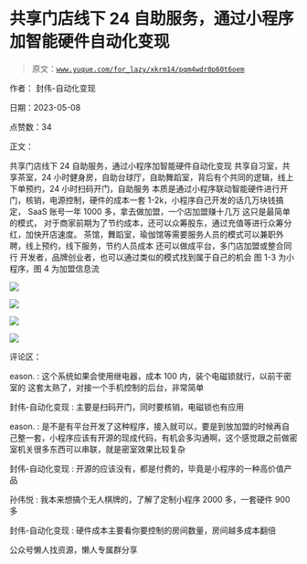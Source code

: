 # 共享门店线下 24 自助服务，通过小程序加智能硬件自动化变现

> 原文：[`www.yuque.com/for_lazy/xkrm14/pqm4wdr0p60t6oem`](https://www.yuque.com/for_lazy/xkrm14/pqm4wdr0p60t6oem)



作者： 封伟-自动化变现



日期：2023-05-08



点赞数：34



正文：



共享门店线下 24 自助服务，通过小程序加智能硬件自动化变现 共享自习室，共享茶室，24 小时健身房，自助台球厅，自助舞蹈室，背后有个共同的逻辑，线上下单预约，24 小时扫码开门，自助服务 本质是通过小程序联动智能硬件进行开门，核销，电源控制，硬件的成本一套 1-2k，小程序自己开发的话几万块钱搞定， SaaS 账号一年 1000 多，拿去做加盟，一个店加盟赚十几万 这只是最简单的模式， 对于商家前期为了节约成本，还可以众筹股东，通过充值等进行众筹分红，加快开店速度。 茶馆，舞蹈室，瑜伽馆等需要服务人员的模式可以兼职外聘，线上预约，线下服务，节约人员成本 还可以做成平台，多门店加盟或整合同行 开发者，品牌创业者，也可以通过类似的模式找到属于自己的机会 图 1-3 为小程序，图 4 为加盟信息流



![](img/1018e1928342e89e69367c60dd53845d.png)



![](img/b3543c3a587387bd4453f781b0ea3f2d.png)



![](img/ce730e8cce08b1e71a4a29b6d8990c76.png)



![](img/6f0ea5ff4d163ba2c896bde9f77b535d.png)



评论区：



eason. : 这个系统如果会使用继电器，成本 100 内，装个电磁锁就行，以前干密室的 这套太熟了，对接一个手机控制的后台，非常简单



封伟-自动化变现 : 主要是扫码开门，同时要核销，电磁锁也有应用



eason. : 是不是有平台开发了这种程序，接入就可以，要是到放加盟的时候再自己整一套，小程序应该有开源的现成代码，有机会多沟通啊，这个感觉跟之前做密室机关很多东西可以串联，就是密室效果比较复杂



封伟-自动化变现 : 开源的应该没有，都是付费的，毕竟是小程序的一种高价值产品



孙伟悦 : 我本来想搞个无人棋牌的，了解了定制小程序 2000 多，一套硬件 900 多



封伟-自动化变现 : 硬件成本主要看你要控制的房间数量，房间越多成本翻倍



公众号懒人找资源，懒人专属群分享

